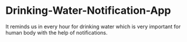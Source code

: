 # Drinking-Water-Notification-App

It reminds us in every hour for drinking water which is very important for human body with the help of notifications.
